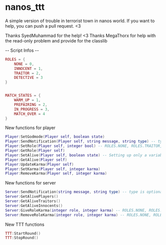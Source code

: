 # nanos_ttt

A simple version of trouble in terrorist town in nanos world.
If you want to help, you can push a pull request. <3

Thanks SyedMuhammad for the help! <3
Thanks MegaThorx for help with the read-only problem and provide for the classlib

-- Script Infos --
```LUA
ROLES = {
	NONE = 0,
	INNOCENT = 1,
	TRAITOR = 2,
	DETECTIVE = 3
}


MATCH_STATES = {
	WARM_UP = 1,
	PREPAIRING = 2,
	IN_PROGRESS = 3,
	MATCH_OVER = 4
}
```
New functions for player
```LUA
Player:SetGodmode(Player self, boolean state)
Player:SendNotification(Player self, string message, string type) -- type is optional
Player:SetRole(Player self, integer bool) -- ROLES.NONE, ROLES.TRAITOR, ROLES.INNOCENT, ROLES.DETECTIVE
Player:GetRole(Player self)
Player:SetAlive(Player self, boolean state) -- Setting up only a variable for TTT
Player:GetAlive(Player self)
Player:UpdateKarma(Player self)
Player:SetKarma(Player self, integer karma)
Player:RemoveKarma(Player self, integer karma)
```
New functions for server
```LUA
Server:SendNotification(string message, string type) -- type is optional
Server:GetAlivePlayers()
Server:GetAliveTraitors()
Server:GetAliveInnocents()
Server:GiveRoleKarma(integer role, integer karma) -- ROLES.NONE, ROLES.TRAITOR, ROLES.INNOCENT, ROLES.DETECTIVE
Server:RemoveRoleKarma(integer role, integer karma) -- ROLES.NONE, ROLES.TRAITOR, ROLES.INNOCENT, ROLES.DETECTIVE
```
New TTT functions
```LUA
TTT:StartRound()
TTT:StopRound()
```
